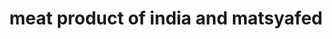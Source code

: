 ---
title: "meat product of india and matsyafed"
url: /ernakulam/meat-product-of-india-and-matsyafed/
shop: supermarket
---